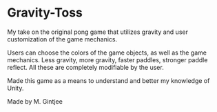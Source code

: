 # Gravity-Toss
My take on the original pong game that utilizes gravity and user customization of the game mechanics.

Users can choose the colors of the game objects, as well as the game mechanics. Less gravity, more gravity, faster paddles, stronger paddle reflect. All these are completely modifiable by the user.

Made this game as a means to understand and better my knowledge of Unity.

Made by M. Gintjee
